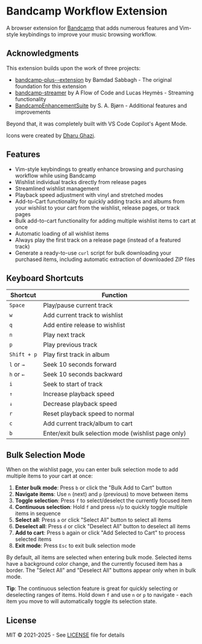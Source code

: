 # Bandcamp Workflow Extension

A browser extension for [Bandcamp](https://www.bandcamp.com/) that adds numerous features and Vim-style keybindings to improve your music browsing workflow.

## Acknowledgments

This extension builds upon the work of three projects:

- [bandcamp-plus--extension](https://github.com/bamdadfr/bandcamp-plus--extension) by Bamdad Sabbagh - The original foundation for this extension
- [bandcamp-streamer](https://github.com/AFlowOfCode/bandcamp-streamer) by A Flow of Code and Lucas Heymès - Streaming functionality
- [BandcampEnhancementSuite](https://github.com/sabjorn/BandcampEnhancementSuite) by S. A. Bjørn - Additional features and improvements

Beyond that, it was completely built with VS Code Copilot's Agent Mode.

Icons were created by [Dharu Ghazi](https://www.fiverr.com/dghzdesign).

## Features

- Vim-style keybindings to greatly enhance browsing and purchasing workflow while using Bandcamp
- Wishlist individual tracks directly from release pages
- Streamlined wishlist management
- Playback speed adjustment with vinyl and stretched modes
- Add-to-Cart functionality for quickly adding tracks and albums from your wishlist to your cart from the wishlist, release pages, or track pages
- Bulk add-to-cart functionality for adding multiple wishlist items to cart at once
- Automatic loading of all wishlist items
- Always play the first track on a release page (instead of a featured track)
- Generate a ready-to-use `curl` script for bulk downloading your purchased items, including automatic extraction of downloaded ZIP files

## Keyboard Shortcuts

| Shortcut | Function |
|----------|----------|
| `Space` | Play/pause current track |
| `w` | Add current track to wishlist |
| `q` | Add entire release to wishlist |
| `n` | Play next track |
| `p` | Play previous track |
| `Shift + p` | Play first track in album |
| `l` or `→` | Seek 10 seconds forward |
| `h` or `←` | Seek 10 seconds backward |
| `i` | Seek to start of track |
| `↑` | Increase playback speed |
| `↓` | Decrease playback speed |
| `r` | Reset playback speed to normal |
| `c` | Add current track/album to cart |
| `b` | Enter/exit bulk selection mode (wishlist page only) |

## Bulk Selection Mode

When on the wishlist page, you can enter bulk selection mode to add multiple items to your cart at once:

1. **Enter bulk mode**: Press `b` or click the "Bulk Add to Cart" button
2. **Navigate items**: Use `n` (next) and `p` (previous) to move between items
3. **Toggle selection**: Press `f` to select/deselect the currently focused item
4. **Continuous selection**: Hold `f` and press `n`/`p` to quickly toggle multiple items in sequence
5. **Select all**: Press `a` or click "Select All" button to select all items
6. **Deselect all**: Press `d` or click "Deselect All" button to deselect all items
7. **Add to cart**: Press `b` again or click "Add Selected to Cart" to process selected items
8. **Exit mode**: Press `Esc` to exit bulk selection mode

By default, all items are selected when entering bulk mode. Selected items have a background color change, and the currently focused item has a border. The "Select All" and "Deselect All" buttons appear only when in bulk mode.

**Tip**: The continuous selection feature is great for quickly selecting or deselecting ranges of items. Hold down `f` and use `n` or `p` to navigate - each item you move to will automatically toggle its selection state.

## License

MIT © 2021-2025 - See [LICENSE](LICENSE) file for details
